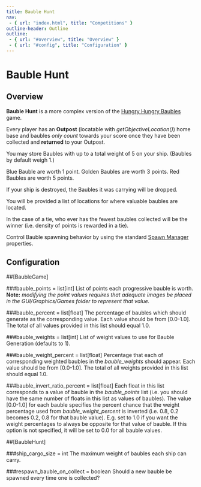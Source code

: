 ```yaml
---
title: Bauble Hunt
nav:
 - { url: "index.html", title: "Competitions" }
outline-header: Outline
outline:
 - { url: "#overview", title: "Overview" }
 - { url: "#config", title: "Configuration" }
---
```


Bauble Hunt
=============

<a name="overview"></a>Overview
-----------
**Bauble Hunt** is a more complex version of the [Hungry Hungry Baubles](hungryhungrybaubles.html) game.  

Every player has an **Outpost** (locatable with *getObjectiveLocation()*) home base and baubles *only count* towards your score once they have been collected and **returned** to your Outpost.

You may store Baubles with up to a total weight of 5 on your ship.  (Baubles by default weigh 1.)
 
Blue Bauble are worth 1 point.
Golden Baubles are worth 3 points.
Red Baubles are worth 5 points.

If your ship is destroyed, the Baubles it was carrying will be dropped.

You will be provided a list of locations for where valuable baubles are located.

In the case of a tie, who ever has the fewest baubles collected will be the winner (i.e. density of points is rewarded in a tie).

Control Bauble spawning behavior by using the standard [Spawn Manager](../server/config.html#spawnmanager) properties.

<a name="config"></a>Configuration
-----------

##[BaubleGame]

###bauble_points = list[int]
List of points each progressive bauble is worth. **Note:** *modifying the point values requires that adequate images be placed in the GUI/Graphics/Games folder to represent that value.*

###bauble_percent = list[float]
The percentage of baubles which should generate as the corresponding value.  Each value should be from [0.0-1.0].  The total of all values provided in this list should equal 1.0.

###bauble_weights = list[int]
List of weight values to use for Bauble Generation (defaults to 1).

###bauble_weight_percent = list[float]
Percentage that each of corresponding weighted baubles in the *bauble_weights* should appear.  Each value should be from [0.0-1.0].  The total of all weights provided in this list should equal 1.0.

###bauble_invert_ratio_percent = list[float]
Each float in this list corresponds to a value of bauble in the *bauble_points* list (i.e. you should have the same number of floats in this list as values of baubles).  The value [0.0-1.0] for each bauble specifies the percent chance that the weight percentage used from *bauble_weight_percent* is inverted (i.e. 0.8, 0.2 becomes 0.2, 0.8 for that bauble value).  E.g. set to 1.0 if you want the weight percentages to always be opposite for that value of bauble.  If this option is not specified, it will be set to 0.0 for all bauble values.


##[BaubleHunt]

###ship_cargo_size = int
The maximum weight of baubles each ship can carry.

###respawn_bauble_on_collect = boolean
Should a new bauble be spawned every time one is collected?

